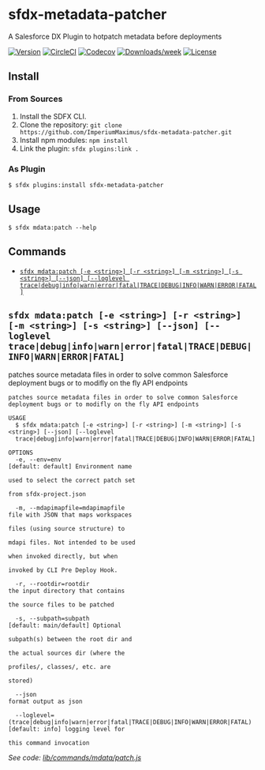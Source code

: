 sfdx-metadata-patcher
=====================

A Salesforce DX Plugin to hotpatch metadata before deployments

[![Version](https://img.shields.io/npm/v/sfdx-metadata-patcher.svg)](https://npmjs.org/package/sfdx-metadata-patcher)
[![CircleCI](https://circleci.com/gh/ImperiumMaximus/sfdx-metadata-patcher/tree/master.svg?style=shield)](https://circleci.com/gh/ImperiumMaximus/sfdx-metadata-patcher/tree/master)
[![Codecov](https://codecov.io/gh/ImperiumMaximus/sfdx-metadata-patcher/branch/master/graph/badge.svg)](https://codecov.io/gh/ImperiumMaximus/sfdx-metadata-patcher)
[![Downloads/week](https://img.shields.io/npm/dw/sfdx-metadata-patcher.svg)](https://npmjs.org/package/sfdx-metadata-patcher)
[![License](https://img.shields.io/npm/l/sfdx-metadata-patcher.svg)](https://github.com/ImperiumMaximus/sfdx-metadata-patcher/blob/master/package.json)

<!-- install -->
## Install
### From Sources
1. Install the SDFX CLI.
1. Clone the repository: `git clone https://github.com/ImperiumMaximus/sfdx-metadata-patcher.git`
1. Install npm modules: `npm install`
1. Link the plugin: `sfdx plugins:link .`
### As Plugin
```sh-session
$ sfdx plugins:install sfdx-metadata-patcher
```
## Usage
```sh-session
$ sfdx mdata:patch --help
```
## Commands
<!-- commands -->
* [`sfdx mdata:patch [-e <string>] [-r <string>] [-m <string>] [-s <string>] [--json] [--loglevel trace|debug|info|warn|error|fatal|TRACE|DEBUG|INFO|WARN|ERROR|FATAL]`](#sfdx-mdatapatch--e-string--r-string--m-string--s-string---json---loglevel-tracedebuginfowarnerrorfataltracedebuginfowarnerrorfatal)

## `sfdx mdata:patch [-e <string>] [-r <string>] [-m <string>] [-s <string>] [--json] [--loglevel trace|debug|info|warn|error|fatal|TRACE|DEBUG|INFO|WARN|ERROR|FATAL]`

patches source metadata files in order to solve common Salesforce deployment bugs or to modifly on the fly API endpoints

```
patches source metadata files in order to solve common Salesforce deployment bugs or to modifly on the fly API endpoints

USAGE
  $ sfdx mdata:patch [-e <string>] [-r <string>] [-m <string>] [-s <string>] [--json] [--loglevel 
  trace|debug|info|warn|error|fatal|TRACE|DEBUG|INFO|WARN|ERROR|FATAL]

OPTIONS
  -e, --env=env                                                                     [default: default] Environment name
                                                                                    used to select the correct patch set
                                                                                    from sfdx-project.json

  -m, --mdapimapfile=mdapimapfile                                                   file with JSON that maps workspaces
                                                                                    files (using source structure) to
                                                                                    mdapi files. Not intended to be used
                                                                                    when invoked directly, but when
                                                                                    invoked by CLI Pre Deploy Hook.

  -r, --rootdir=rootdir                                                             the input directory that contains
                                                                                    the source files to be patched

  -s, --subpath=subpath                                                             [default: main/default] Optional
                                                                                    subpath(s) between the root dir and
                                                                                    the actual sources dir (where the
                                                                                    profiles/, classes/, etc. are
                                                                                    stored)

  --json                                                                            format output as json

  --loglevel=(trace|debug|info|warn|error|fatal|TRACE|DEBUG|INFO|WARN|ERROR|FATAL)  [default: info] logging level for
                                                                                    this command invocation
```

_See code: [lib/commands/mdata/patch.js](https://github.com/ImperiumMaximus/sfdx-metadata-patcher/blob/v0.0.5/lib/commands/mdata/patch.js)_
<!-- commandsstop -->

